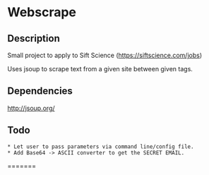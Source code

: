 # Webscrape
## Description
Small project to apply to Sift Science (https://siftscience.com/jobs)

Uses jsoup to scrape text from a given site between given tags.


## Dependencies
http://jsoup.org/

## Todo
	* Let user to pass parameters via command line/config file.
	* Add Base64 -> ASCII converter to get the SECRET EMAIL.
=======
